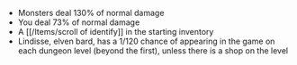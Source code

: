 - Monsters deal 130% of normal damage
- You deal 73% of normal damage
- A [[/Items/scroll of identify]] in the starting inventory
- Lindisse, elven bard, has a 1/120 chance of appearing in the game on each dungeon level (beyond the first), unless there is a shop on the level